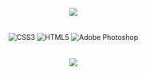 <div align="center">
 
![](https://github-readme-streak-stats.herokuapp.com/?user=MyCodeIsntWorking&theme=tokyonight&hide_border=true)
<br /><br /><br />
![CSS3](https://img.shields.io/badge/css3-%231572B6.svg?style=plastic&logo=css3&logoColor=white) ![HTML5](https://img.shields.io/badge/html5-%23E34F26.svg?style=plastic&logo=html5&logoColor=white) ![Adobe Photoshop](https://img.shields.io/badge/adobephotoshop-%2331A8FF.svg?style=plastic&logo=adobephotoshop&logoColor=white)
<br /><br /><br />
[![](https://visitcount.itsvg.in/api?id=MyCodeIsntWorking&icon=7&color=0)](https://visitcount.itsvg.in)
  
<!-- Proudly created with GPRM ( https://gprm.itsvg.in ) -->
</div>
